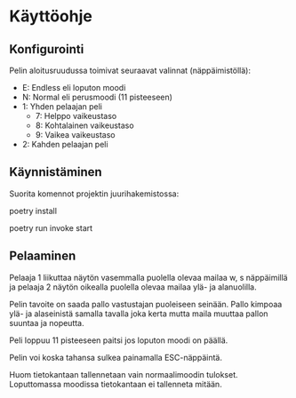 # Käyttöohje

## Konfigurointi

Pelin aloitusruudussa toimivat seuraavat valinnat (näppäimistöllä):

- E: Endless eli loputon moodi
- N: Normal eli perusmoodi (11 pisteeseen)
- 1: Yhden pelaajan peli
  - 7: Helppo vaikeustaso
  - 8: Kohtalainen vaikeustaso
  - 9: Vaikea vaikeustaso
- 2: Kahden pelaajan peli

## Käynnistäminen

Suorita komennot projektin juurihakemistossa:

poetry install

poetry run invoke start

## Pelaaminen

Pelaaja 1 liikuttaa näytön vasemmalla puolella olevaa mailaa w, s näppäimillä ja pelaaja 2 näytön oikealla puolella olevaa mailaa ylä- ja alanuolilla.

Pelin tavoite on saada pallo vastustajan puoleiseen seinään. Pallo kimpoaa ylä- ja alaseinistä samalla tavalla joka kerta mutta maila muuttaa pallon suuntaa ja nopeutta.

Peli loppuu 11 pisteeseen paitsi jos loputon moodi on päällä.

Pelin voi koska tahansa sulkea painamalla ESC-näppäintä.

Huom tietokantaan tallennetaan vain normaalimoodin tulokset. Loputtomassa moodissa tietokantaan ei tallenneta mitään.
